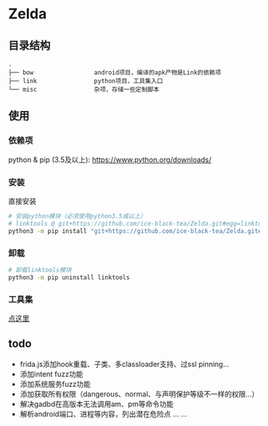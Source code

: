 # Zelda

## 目录结构

```tree
.
├── bow                 android项目，编译的apk产物是Link的依赖项
├── link                python项目，工具集入口
└── misc                杂项，存储一些定制脚本
```

## 使用

### 依赖项

python & pip (3.5及以上): <https://www.python.org/downloads/>

### 安装

直接安装

```bash
# 安装python模块（必须使用python3.5或以上）
# linktools @ git+https://github.com/ice-black-tea/Zelda.git#egg=linktools&subdirectory=link
python3 -m pip install "git+https://github.com/ice-black-tea/Zelda.git#egg=linktools&subdirectory=link"
```

### 卸载

```bash
# 卸载linktools模块
python3 -m pip uninstall linktools
```

### 工具集

[点这里](Link/README.md)

## todo

* frida.js添加hook重载、子类、多classloader支持、过ssl pinning...
* 添加intent fuzz功能
* 添加系统服务fuzz功能
* 添加获取所有权限（dangerous、normal、与声明保护等级不一样的权限...）
* 解决gadbd在高版本无法调用am、pm等命令功能
* 解析android端口、进程等内容，列出潜在危险点
... ...
